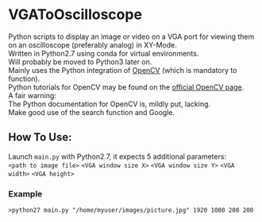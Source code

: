 # VGAToOscilloscope
Python scripts to display an image or video on a VGA port for viewing them on an oscilloscope (preferably analog) in XY-Mode.  
Written in Python2.7 using conda for virtual environments.  
Will probably be moved to Python3 later on.  
Mainly uses the Python integration of [OpenCV](https://anaconda.org/conda-forge/opencv) (which is mandatory to function).  
Python tutorials for OpenCV may be found on the [official OpenCV page](https://docs.opencv.org/4.1.0/d6/d00/tutorial_py_root.html).  
A fair warning:  
The Python documentation for OpenCV is, mildly put, lacking.  
Make good use of the search function and Google.

## How To Use:
Launch `main.py` with Python2.7, it expects 5 additional parameters:  
`<path to image file>` `<VGA window size X>` `<VGA window size Y>` `<VGA width>` `<VGA height>`  

### Example
`>python27 main.py "/home/myuser/images/picture.jpg" 1920 1080 200 200`

